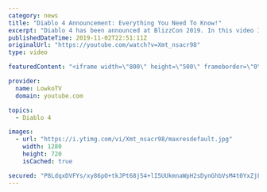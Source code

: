 ```yaml
---
category: news
title: "Diablo 4 Announcement: Everything You Need To Know!"
excerpt: "Diablo 4 has been announced at BlizzCon 2019. In this video I go over everything you need to know about this upcoming Blizzard Entertainment game."
publishedDateTime: 2019-11-02T22:51:11Z
originalUrl: "https://youtube.com/watch?v=Xmt_nsacr98"
type: video

featuredContent: "<iframe width=\"800\" height=\"500\" frameborder=\"0\" src=\"https://www.youtube.com/embed/Xmt_nsacr98\" allow=\"accelerometer; autoplay; encrypted-media; gyroscope; picture-in-picture\" allowfullscreen></iframe>"

provider:
  name: LowkoTV
  domain: youtube.com

topics:
  - Diablo 4

images:
  - url: "https://i.ytimg.com/vi/Xmt_nsacr98/maxresdefault.jpg"
    width: 1280
    height: 720
    isCached: true

secured: "P8LdqxDVFYs/xy86pO+tkJPt68j54+lI5UUkmnaWpH2sDynGhbVsM4t0YxZjLM8Bf42XFBMITVs3ItfB7Y2faYNKHHkaYZk3AVRPDfN4binr1G7VhpwWCtsAaVpPdj3xT3u1EvYZE57k+/GqmoRWoG1s/E2YmCIbzioopURQwbVoVFC8hqoJUQLNexl8ahhS6qmxxFini4F7lYX73Sn+DbZ2irPteU4vIJ0cVV+iO7zf/ldMrVsrrYlgHp1Bn7ljZSTGBv8xB+vDLLhQni5qvFA3yAt3Ek1lRcs+tQ1aXAiRQvwxkCKS3+z5Rui7nK5cclr0ks7Is/Eq8cbWGiHwLwlP9bmtF/HCD++ZA5j2zDJZ807fTswJoAEux1WB1W9kPdsx05U/Evf7q8RRHV5jUoek0x0W4S1EE59oK8nHEZGlhGqXGdAU+cWaKiN1JJX/;UnBzq6IXxoN3pMJsE7q3/w=="
---
```


